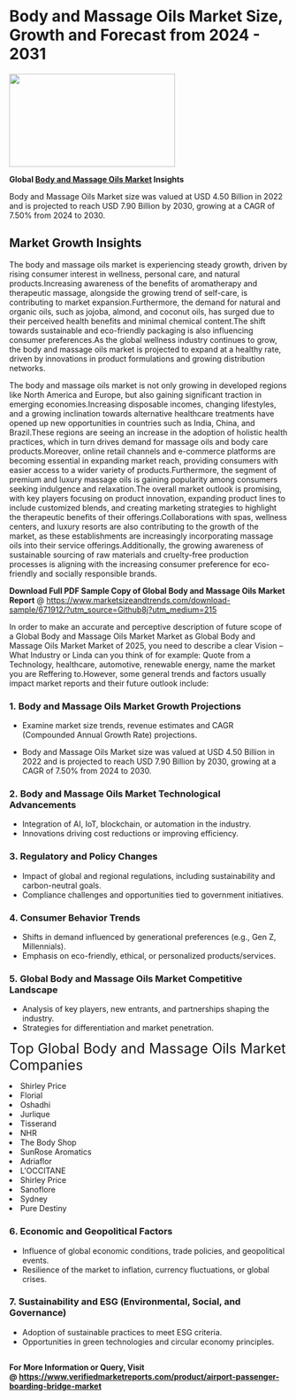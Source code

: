 <H1>Body and Massage Oils Market Size, Growth and Forecast from 2024 - 2031</H1><img class="aligncenter size-medium wp-image-584254" src="https://thirdeyenews.in/wp-content/uploads/2024/09/Global-Market-Research-300x168.jpeg" alt="" width="300" height="168" /><p><strong>Global&nbsp;<a href="https://www.marketsizeandtrends.com/download-sample/671912/?utm_source=Github8j?utm_medium=215">Body and Massage Oils Market</a> Insights</strong></p><p>Body and Massage Oils Market size was valued at USD 4.50 Billion in 2022 and is projected to reach USD 7.90 Billion by 2030, growing at a CAGR of 7.50% from 2024 to 2030.</p><p><h2>Market Growth Insights</h2> <p>The body and massage oils market is experiencing steady growth, driven by rising consumer interest in wellness, personal care, and natural products.Increasing awareness of the benefits of aromatherapy and therapeutic massage, alongside the growing trend of self-care, is contributing to market expansion.Furthermore, the demand for natural and organic oils, such as jojoba, almond, and coconut oils, has surged due to their perceived health benefits and minimal chemical content.The shift towards sustainable and eco-friendly packaging is also influencing consumer preferences.As the global wellness industry continues to grow, the body and massage oils market is projected to expand at a healthy rate, driven by innovations in product formulations and growing distribution networks.</p> <p>The body and massage oils market is not only growing in developed regions like North America and Europe, but also gaining significant traction in emerging economies.Increasing disposable incomes, changing lifestyles, and a growing inclination towards alternative healthcare treatments have opened up new opportunities in countries such as India, China, and Brazil.These regions are seeing an increase in the adoption of holistic health practices, which in turn drives demand for massage oils and body care products.Moreover, online retail channels and e-commerce platforms are becoming essential in expanding market reach, providing consumers with easier access to a wider variety of products.Furthermore, the segment of premium and luxury massage oils is gaining popularity among consumers seeking indulgence and relaxation.The overall market outlook is promising, with key players focusing on product innovation, expanding product lines to include customized blends, and creating marketing strategies to highlight the therapeutic benefits of their offerings.Collaborations with spas, wellness centers, and luxury resorts are also contributing to the growth of the market, as these establishments are increasingly incorporating massage oils into their service offerings.Additionally, the growing awareness of sustainable sourcing of raw materials and cruelty-free production processes is aligning with the increasing consumer preference for eco-friendly and socially responsible brands.<p><span class=""><strong>Download Full PDF Sample Copy of Global Body and Massage Oils Market Report</strong> @ <a href="https://www.marketsizeandtrends.com/download-sample/671912/?utm_source=Github8j?utm_medium=215" target="_blank">https://www.marketsizeandtrends.com/download-sample/671912/?utm_source=Github8j?utm_medium=215</a></span></p><p>In order to make an accurate and perceptive description of future scope of a Global&nbsp;Body and Massage Oils Market Market as Global&nbsp;Body and Massage Oils Market Market of 2025, you need to describe a clear Vision &ndash; What Industry or Linda can you think of for example: Quote from a Technology, healthcare, automotive, renewable energy, name the market you are Reffering to.However, some general trends and factors usually impact market reports and their future outlook include:</p><h3>1.&nbsp;<strong>Body and Massage Oils Market Growth Projections</strong></h3><ul><li>Examine market size trends, revenue estimates and CAGR (Compounded Annual Growth Rate) projections.</li><li><p>Body and Massage Oils Market size was valued at USD 4.50 Billion in 2022 and is projected to reach USD 7.90 Billion by 2030, growing at a CAGR of 7.50% from 2024 to 2030.</p></li></ul><h3>2.&nbsp;<strong>Body and Massage Oils Market Technological Advancements</strong></h3><ul><li>Integration of AI, IoT, blockchain, or automation in the industry.</li><li>Innovations driving cost reductions or improving efficiency.</li></ul><h3>3.&nbsp;<strong>Regulatory and Policy Changes</strong></h3><ul><li>Impact of global and regional regulations, including sustainability and carbon-neutral goals.</li><li>Compliance challenges and opportunities tied to government initiatives.</li></ul><h3>4.&nbsp;<strong>Consumer Behavior Trends</strong></h3><ul><li>Shifts in demand influenced by generational preferences (e.g., Gen Z, Millennials).</li><li>Emphasis on eco-friendly, ethical, or personalized products/services.</li></ul><h3>5.&nbsp;<strong>Global Body and Massage Oils Market Competitive Landscape</strong></h3><ul><li>Analysis of key players, new entrants, and partnerships shaping the industry.</li><li>Strategies for differentiation and market penetration.</li></ul><p data-pm-slice="1 1 []"><span style="color: inherit; font-family: inherit; font-size: 25px;">Top Global Body and Massage Oils Market Companies</span></p><div class="" data-test-id=""><p><li>Shirley Price</li><li> Florial</li><li> Oshadhi</li><li> Jurlique</li><li> Tisserand</li><li> NHR</li><li> The Body Shop</li><li> SunRose Aromatics</li><li> Adriaflor</li><li> L'OCCITANE</li><li> Shirley Price</li><li> Sanoflore</li><li> Sydney</li><li> Pure Destiny</li></p></div><h3>6.&nbsp;<strong>Economic and Geopolitical Factors</strong></h3><ul><li>Influence of global economic conditions, trade policies, and geopolitical events.</li><li>Resilience of the market to inflation, currency fluctuations, or global crises.</li></ul><h3>7.&nbsp;<strong>Sustainability and ESG (Environmental, Social, and Governance)</strong></h3><ul><li>Adoption of sustainable practices to meet ESG criteria.</li><li>Opportunities in green technologies and circular economy principles.</li></ul><h2><strong style="font-size: 14px;">For More Information or Query, Visit @&nbsp;</strong><a style="background-color: #ffffff; font-size: 14px;" href="https://www.marketsizeandtrends.com/report/body-and-massage-oils-market/" target="_blank">https://www.verifiedmarketreports.com/product/airport-passenger-boarding-bridge-market</a></h2>